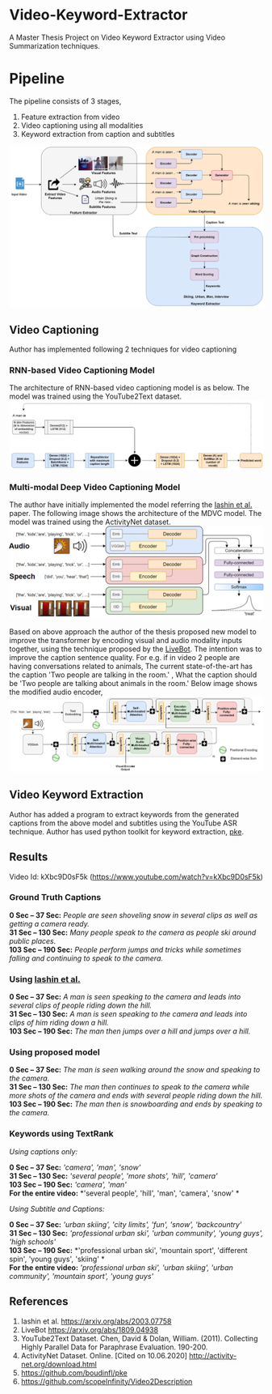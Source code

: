 # Video-Keyword-Extractor
A Master Thesis Project on Video Keyword Extractor using Video Summarization techniques.

# Pipeline
The pipeline consists of 3 stages,
1. Feature extraction from video
2. Video captioning using all modalities
3. Keyword extraction from caption and subtitles

![Pipeline Architecture](https://github.com/VP-0822/Video-Keyword-Extractor/blob/master/images/pipelineDetailed.png)

## Video Captioning
Author has implemented following 2 techniques for video captioning
### RNN-based Video Captioning Model
The architecture of RNN-based video captioning model is as below. The model was trained using the YouTube2Text dataset.
![RNN based Architecture](https://github.com/VP-0822/Video-Keyword-Extractor/blob/master/images/basicRNNModel.png)

### Multi-modal Deep Video Captioning Model
The author have initially implemented the model referring the <a href="https://arxiv.org/abs/2003.07758">Iashin et al.</a> paper. The following image shows the architecture of the MDVC model. The model was trained using the ActivityNet dataset.
![MDVC Architecture](https://github.com/VP-0822/Video-Keyword-Extractor/blob/master/images/MDVC.png)

Based on above approach the author of the thesis proposed new model to improve the transformer by encoding visual and audio modality inputs together, using the technique proposed by the <a href="https://arxiv.org/abs/1809.04938">LiveBot</a>. The intention was to improve the caption sentence quality. For e.g. if in video 2 people are having conversations related to animals, The current state-of-the-art has the caption 'Two people are talking in the room.' , What the caption should be 'Two people are talking about animals in the room.' Below image shows the modified audio encoder,
![MDVC Variant Architecture](https://github.com/VP-0822/Video-Keyword-Extractor/blob/master/images/MDVCaudioEncoder.png)

## Video Keyword Extraction
Author has added a program to extract keywords from the generated captions from the above model and subtitles using the YouTube ASR technique. Author has used python toolkit for keyword extraction, <a href="https://github.com/boudinfl/pke">pke</a>.

## Results
Video Id: kXbc9D0sF5k (https://www.youtube.com/watch?v=kXbc9D0sF5k)
### Ground Truth Captions
**0 Sec – 37 Sec:** *People are seen shoveling snow in several clips as well as getting a camera ready.*  
**31 Sec – 130 Sec:** *Many people speak to the camera as people ski around public places.*  
**103 Sec – 190 Sec:** *People perform jumps and tricks while sometimes falling and continuing to speak to the camera.*   

### Using <a href="https://arxiv.org/abs/2003.07758">Iashin et al.</a>
**0 Sec – 37 Sec:** *A man is seen speaking to the camera and leads into several clips of people riding down the hill.*  
**31 Sec – 130 Sec:** *A man is seen speaking to the camera and leads into clips of him riding down a hill.*  
**103 Sec – 190 Sec:** *The man then jumps over a hill and jumps over a hill.*  

### Using proposed model
**0 Sec – 37 Sec:** *The man is seen walking around the snow and speaking to the camera.*  
**31 Sec – 130 Sec:** *The man then continues to speak to the camera while more shots of the camera and ends with several people riding down the hill.*  
**103 Sec – 190 Sec:** *The man then is snowboarding and ends by speaking to the camera.*  

### Keywords using TextRank

*Using captions only:*   

**0 Sec – 37 Sec:** *'camera', 'man', 'snow'*  
**31 Sec – 130 Sec:** *'several people', 'more shots', 'hill', 'camera'*  
**103 Sec – 190 Sec:** *'camera', 'man'*  
**For the entire video:** *'several people', 'hill', 'man', 'camera', 'snow' *  

*Using Subtitle and Captions:*    

**0 Sec – 37 Sec:** *'urban skiing', 'city limits', 'fun', 'snow', 'backcountry'*  
**31 Sec – 130 Sec:** *'professional urban ski', 'urban community', 'young guys', 'high schools'*   
**103 Sec – 190 Sec:** *'professional urban ski', 'mountain sport', 'different spin', 'young guys', 'skiing' *  
**For the entire video:** *'professional urban ski', 'urban skiing', 'urban community', 'mountain sport', 'young guys'*  

## References
1. Iashin et al. https://arxiv.org/abs/2003.07758
2. LiveBot https://arxiv.org/abs/1809.04938
3. YouTube2Text Dataset. Chen, David & Dolan, William. (2011). Collecting Highly Parallel Data for Paraphrase Evaluation. 190-200.
4. ActivityNet Dataset. Online. [Cited on 10.06.2020] http://activity-net.org/download.html
5. https://github.com/boudinfl/pke
6. https://github.com/scopeInfinity/Video2Description

